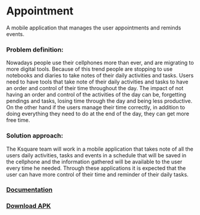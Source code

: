 # Appointment

A mobile application that manages the user appointments and reminds events.

### Problem definition: 
Nowadays people use their cellphones more than ever, and are migrating to more digital tools. Because of this trend people are stopping to use notebooks and diaries to take notes of their daily activities and tasks.
Users need to have tools that take note of their daily activities and tasks to have an order and control of their time throughout the day. The impact of not having an order and control of the activities of the day can be, forgetting pendings and tasks, losing time through the day and being less productive. On the other hand if the users manage their time correctly, in addition to doing everything they need to do at the end of the day, they can get more free time.

### Solution approach:
The Ksquare team will work in a mobile application that takes note of all the users daily activities, tasks and events in a schedule that will be saved in the cellphone and the information gathered will be available to the user every time he needed. Through these applications it is expected that the user can have more control of their time and reminder of their daily tasks.

### [Documentation](https://www.notion.so/Appointment-App-0030e8794b074d92ac7eb2580938981f)
### [Download APK](https://institutotksquare-my.sharepoint.com/:u:/g/personal/franz_rivas_itksquare_edu_mx/EelSPXQcIRVBg2Kt_LT-Rk8B_RkfChNlaWSkrubNZlk2uw?e=96d5RY)
